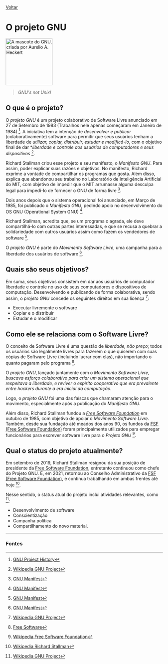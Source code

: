 [Voltar](intro.md)

O projeto GNU
====

<img alt="A mascote do GNU, criada por Aurelio A. Heckert" src="https://upload.wikimedia.org/wikipedia/en/thumb/2/22/Heckert_GNU_white.svg/1024px-Heckert_GNU_white.svg.png" width="150px" height="auto" />

> *GNU's not Unix!*

## O que é o projeto?

O *projeto GNU* é um projeto colaborativo de Software Livre anunciado em 27 de Setembro de 1983 (Trabalhos nele apenas começaram em Janeiro de 1984) [^2]. A iniciativa tem a intenção de *desenvolver e publicar* (colaborativamente) software para permitir que seus usuários tenham a liberdade de *utilizar, copiar, distribuir, estudar e modificá-lo*, com o objetivo final de dar **liberdade e controle aos usuários de computadores e seus dispositivos* [^1].

Richard Stallman criou esse projeto e seu manifesto, o *Manifesto GNU*. Para assim, poder explicar suas razões e objetivos.
No manifesto, Richard exprime a vontade de compartilhar os programas que gosta. Além disso, explica que abandonou seu trabalho no Laboratório de Inteligência Artificial do MIT, com objetivo de impedir que o MIT arrumasse alguma desculpa legal para impedí-lo de fornecer o GNU de forma livre [^3].

Dois anos depois que o sistema operacional foi anunciado, em Março de 1985, foi publicado o *Manifesto GNU*, pedindo apoio no desenvolvimento do OS GNU (Operational System GNU) [^3].

Richard Stallman, acredita que, se um programa o agrada, ele deve compartilhá-lo com outras partes interessadas, e que se recusa a quebrar a solidariedade com outros usuários assim como fazem os vendedores de software [^3].

O *projeto GNU* é parte do *Movimento Software Livre*, uma campanha para a liberdade dos usuários de software [^3]. 

## Quais são seus objetivos?

Em suma, seus objetivos consistem em dar aos usuários de computador liberdade e controle no uso de seus computadores e dispositivos de computação. Desenvolvendo e publicando de forma colaborativa, sendo assim, o *projeto GNU* concede os seguintes direitos em sua licença [^1]:
- Executar livremente o software
- Copiar e o distribuir
- Estudar e o modificar

## Como ele se relaciona com o Software Livre?
O conceito de Software Livre é uma questão de *liberdade, não preço*; todos os usuários são legalmente livres para fazerem o que quiserem com suas cópias de Software Livre (incluíndo lucrar com elas), não importando o quanto pagaram pelo programa [^4].

O *projeto GNU*, lançado juntamente com o *Movimento Software Livre*, *buscava esforço colaborativo para criar um sistema operacional que respeitava a liberdade, e reviver o espírito cooperativo que era prevalente entre hackers durante a era inicial da computação.* 

Logo, o *projeto GNU* foi uma das faíscas que chamaram atenção para o movimento, especialmente após a publicação do *Manifesto GNU*.

Além disso, Richard Stallman fundou a [*Free Software Foundation*](fsf.md) em outubro de 1985, com objetivo de apoiar o *Movimento Software Livre*. Também, desde sua fundação até meados dos anos 90, os fundos da [FSF (Free Software Foundation)](fsf.md) foram principalmente utilizados para empregar funcionários para escrever software livre para o *Projeto GNU* [^5].

## Qual o status do projeto atualmente?
Em setembro de 2019, Richard Stallman resignou da sua posição de presidente da [Free Software Foundation](fsf.md), entretanto continuou como chefe do Projeto GNU. E, em 2021, retornou ao Conselho Administrativo da [FSF (Free Software Foundation)](fsf.md), e continua trabalhando em ambas frentes até hoje [^6].

Nesse sentido, o status atual do projeto inclui atividades relevantes, como [^1]:
- Desenvolvimento de software
- Conscientização
- Campanha política
- Compartilhamento do novo material.

----------------------------------------
### Fontes

[^1]: [Wikipedia GNU Project](https://en.wikipedia.org/wiki/GNU_Project)

[^2]: [GNU Project History](https://www.gnu.org/gnu/gnu-history.pt-br.html)

[^3]: [GNU Manifest](https://www.gnu.org/gnu/manifesto.html)

[^4]: [Free Software](https://en.wikipedia.org/wiki/Free_software)

[^5]: [Wikipedia Free Software Foundation](https://en.wikipedia.org/wiki/Free_Software_Foundation)

[^6]: [Wikipedia Richard Stallman](https://en.wikipedia.org/wiki/Richard_Stallman)
